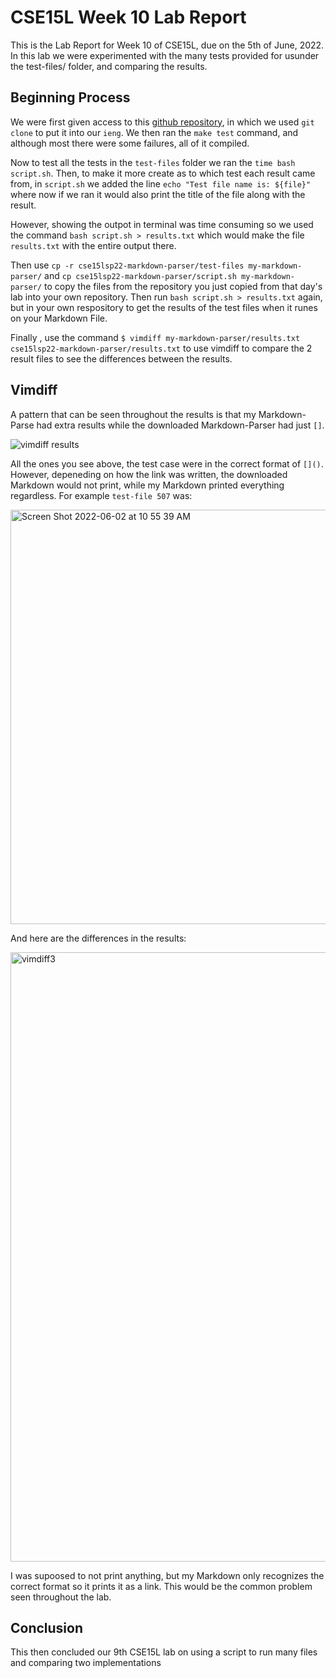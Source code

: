 # CSE15L Week 10 Lab Report
This is the Lab Report for Week 10 of CSE15L, due on the 5th of June, 2022. In this lab we were experimented with the many tests provided for usunder the test-files/ folder, and comparing the results.

## Beginning Process

We were first given access to this [github repository](https://github.com/nidhidhamnani/markdown-parser), in which we used `git clone` to put it into our `ieng`. We then ran the `make test` command, and although most there were some failures, all of it compiled. 

Now to test all the tests in the `test-files` folder we ran the `time bash script.sh`. Then, to make it more create as to which test each result came from, in `script.sh` we added the line `echo "Test file name is: ${file}"` where now if we ran it would also print the title of the file along with the result. 

However, showing the outpot in terminal was time consuming so we used the command `bash script.sh > results.txt` which would make the file `results.txt` with the entire output there.

Then use `cp -r cse15lsp22-markdown-parser/test-files my-markdown-parser/` and `cp cse15lsp22-markdown-parser/script.sh my-markdown-parser/` to copy the files from the repository you just copied from that day's lab into your own repository. Then run `bash script.sh > results.txt` again, but in your own respository to get the results of the test files when it runes on your Markdown File.

Finally , use the command `$ vimdiff my-markdown-parser/results.txt cse15lsp22-markdown-parser/results.txt` to use vimdiff to compare the 2 result files to see the differences between the results.

## Vimdiff 

A pattern that can be seen throughout the results is that my Markdown-Parse had extra results while the downloaded Markdown-Parser had just `[]`. 

![vimdiff results](https://user-images.githubusercontent.com/103228599/172040087-d623b209-bc7a-463e-b956-d8369cdccf7d.jpeg)


All the ones you see above, the test case were in the correct format of `[]()`. However, depeneding on how the link was written, the downloaded Markdown would not print, while my Markdown printed everything regardless. For example `test-file 507` was: 

<img width="663" alt="Screen Shot 2022-06-02 at 10 55 39 AM" src="https://user-images.githubusercontent.com/103228539/171695624-2720d551-c325-4bf4-bf26-0718b81b0f8b.png">

And here are the differences in the results:

<img width="975" alt="vimdiff3" src="https://user-images.githubusercontent.com/103228539/171695760-8d457130-45e8-43be-97b1-f1559bc4475b.png">

I was supoosed to not print anything, but my Markdown only recognizes the correct format so it prints it as a link. This would be the common problem seen throughout the lab.

## Conclusion

This then concluded our 9th CSE15L lab on using a script to run many files and comparing two implementations
